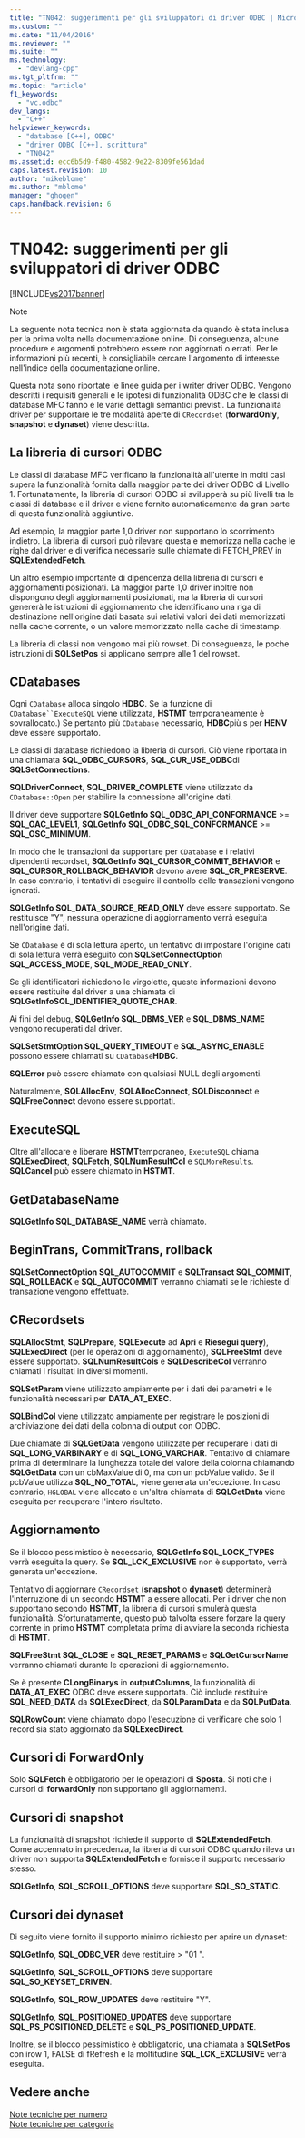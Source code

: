 ```yaml
---
title: "TN042: suggerimenti per gli sviluppatori di driver ODBC | Microsoft Docs"
ms.custom: ""
ms.date: "11/04/2016"
ms.reviewer: ""
ms.suite: ""
ms.technology: 
  - "devlang-cpp"
ms.tgt_pltfrm: ""
ms.topic: "article"
f1_keywords: 
  - "vc.odbc"
dev_langs: 
  - "C++"
helpviewer_keywords: 
  - "database [C++], ODBC"
  - "driver ODBC [C++], scrittura"
  - "TN042"
ms.assetid: ecc6b5d9-f480-4582-9e22-8309fe561dad
caps.latest.revision: 10
author: "mikeblome"
ms.author: "mblome"
manager: "ghogen"
caps.handback.revision: 6
---
```

# TN042: suggerimenti per gli sviluppatori di driver ODBC
[!INCLUDE[vs2017banner](../assembler/inline/includes/vs2017banner.md)]

> [!NOTE]
>  La seguente nota tecnica non è stata aggiornata da quando è stata inclusa per la prima volta nella documentazione online.  Di conseguenza, alcune procedure e argomenti potrebbero essere non aggiornati o errati.  Per le informazioni più recenti, è consigliabile cercare l'argomento di interesse nell'indice della documentazione online.  
  
 Questa nota sono riportate le linee guida per i writer driver ODBC.  Vengono descritti i requisiti generali e le ipotesi di funzionalità ODBC che le classi di database MFC fanno e le varie dettagli semantici previsti.  La funzionalità driver per supportare le tre modalità aperte di `CRecordset` \(**forwardOnly**, **snapshot** e **dynaset**\) viene descritta.  
  
## La libreria di cursori ODBC  
 Le classi di database MFC verificano la funzionalità all'utente in molti casi supera la funzionalità fornita dalla maggior parte dei driver ODBC di Livello 1.  Fortunatamente, la libreria di cursori ODBC si svilupperà su più livelli tra le classi di database e il driver e viene fornito automaticamente da gran parte di questa funzionalità aggiuntive.  
  
 Ad esempio, la maggior parte 1,0 driver non supportano lo scorrimento indietro.  La libreria di cursori può rilevare questa e memorizza nella cache le righe dal driver e di verifica necessarie sulle chiamate di FETCH\_PREV in **SQLExtendedFetch**.  
  
 Un altro esempio importante di dipendenza della libreria di cursori è aggiornamenti posizionati.  La maggior parte 1,0 driver inoltre non dispongono degli aggiornamenti posizionati, ma la libreria di cursori genererà le istruzioni di aggiornamento che identificano una riga di destinazione nell'origine dati basata sui relativi valori dei dati memorizzati nella cache corrente, o un valore memorizzato nella cache di timestamp.  
  
 La libreria di classi non vengono mai più rowset.  Di conseguenza, le poche istruzioni di **SQLSetPos** si applicano sempre alle 1 del rowset.  
  
## CDatabases  
 Ogni `CDatabase` alloca singolo **HDBC**. Se la funzione di `CDatabase``ExecuteSQL` viene utilizzata, **HSTMT** temporaneamente è sovrallocato.\) Se pertanto più `CDatabase` necessario, **HDBC**più s per **HENV** deve essere supportato.  
  
 Le classi di database richiedono la libreria di cursori.  Ciò viene riportata in una chiamata **SQL\_ODBC\_CURSORS**, **SQL\_CUR\_USE\_ODBC**di **SQLSetConnections**.  
  
 **SQLDriverConnect**, **SQL\_DRIVER\_COMPLETE** viene utilizzato da `CDatabase::Open` per stabilire la connessione all'origine dati.  
  
 Il driver deve supportare **SQLGetInfo SQL\_ODBC\_API\_CONFORMANCE** \>\= **SQL\_OAC\_LEVEL1**, **SQLGetInfo SQL\_ODBC\_SQL\_CONFORMANCE** \>\= **SQL\_OSC\_MINIMUM**.  
  
 In modo che le transazioni da supportare per `CDatabase` e i relativi dipendenti recordset, **SQLGetInfo SQL\_CURSOR\_COMMIT\_BEHAVIOR** e **SQL\_CURSOR\_ROLLBACK\_BEHAVIOR** devono avere **SQL\_CR\_PRESERVE**.  In caso contrario, i tentativi di eseguire il controllo delle transazioni vengono ignorati.  
  
 **SQLGetInfo SQL\_DATA\_SOURCE\_READ\_ONLY** deve essere supportato.  Se restituisce "Y", nessuna operazione di aggiornamento verrà eseguita nell'origine dati.  
  
 Se `CDatabase` è di sola lettura aperto, un tentativo di impostare l'origine dati di sola lettura verrà eseguito con **SQLSetConnectOption SQL\_ACCESS\_MODE**, **SQL\_MODE\_READ\_ONLY**.  
  
 Se gli identificatori richiedono le virgolette, queste informazioni devono essere restituite dal driver a una chiamata di **SQLGetInfoSQL\_IDENTIFIER\_QUOTE\_CHAR**.  
  
 Ai fini del debug, **SQLGetInfo SQL\_DBMS\_VER** e **SQL\_DBMS\_NAME** vengono recuperati dal driver.  
  
 **SQLSetStmtOption SQL\_QUERY\_TIMEOUT** e **SQL\_ASYNC\_ENABLE** possono essere chiamati su `CDatabase`**HDBC**.  
  
 **SQLError** può essere chiamato con qualsiasi NULL degli argomenti.  
  
 Naturalmente, **SQLAllocEnv**, **SQLAllocConnect**, **SQLDisconnect** e **SQLFreeConnect** devono essere supportati.  
  
## ExecuteSQL  
 Oltre all'allocare e liberare **HSTMT**temporaneo, `ExecuteSQL` chiama **SQLExecDirect**, **SQLFetch**, **SQLNumResultCol** e `SQLMoreResults`.  **SQLCancel** può essere chiamato in **HSTMT**.  
  
## GetDatabaseName  
 **SQLGetInfo SQL\_DATABASE\_NAME** verrà chiamato.  
  
## BeginTrans, CommitTrans, rollback  
 **SQLSetConnectOption SQL\_AUTOCOMMIT** e **SQLTransact SQL\_COMMIT**, **SQL\_ROLLBACK** e **SQL\_AUTOCOMMIT** verranno chiamati se le richieste di transazione vengono effettuate.  
  
## CRecordsets  
 **SQLAllocStmt**, **SQLPrepare**, **SQLExecute** ad **Apri** e **Riesegui query**\), **SQLExecDirect** \(per le operazioni di aggiornamento\), **SQLFreeStmt** deve essere supportato.  **SQLNumResultCols** e **SQLDescribeCol** verranno chiamati i risultati in diversi momenti.  
  
 **SQLSetParam** viene utilizzato ampiamente per i dati dei parametri e le funzionalità necessari per **DATA\_AT\_EXEC**.  
  
 **SQLBindCol** viene utilizzato ampiamente per registrare le posizioni di archiviazione dei dati della colonna di output con ODBC.  
  
 Due chiamate di **SQLGetData** vengono utilizzate per recuperare i dati di **SQL\_LONG\_VARBINARY** e di **SQL\_LONG\_VARCHAR**.  Tentativo di chiamare prima di determinare la lunghezza totale del valore della colonna chiamando **SQLGetData** con un cbMaxValue di 0, ma con un pcbValue valido.  Se il pcbValue utilizza **SQL\_NO\_TOTAL**, viene generata un'eccezione.  In caso contrario, `HGLOBAL` viene allocato e un'altra chiamata di **SQLGetData** viene eseguita per recuperare l'intero risultato.  
  
## Aggiornamento  
 Se il blocco pessimistico è necessario, **SQLGetInfo SQL\_LOCK\_TYPES** verrà eseguita la query.  Se **SQL\_LCK\_EXCLUSIVE** non è supportato, verrà generata un'eccezione.  
  
 Tentativo di aggiornare `CRecordset` \(**snapshot** o **dynaset**\) determinerà l'interruzione di un secondo **HSTMT** a essere allocati.  Per i driver che non supportano secondo **HSTMT**, la libreria di cursori simulerà questa funzionalità.  Sfortunatamente, questo può talvolta essere forzare la query corrente in primo **HSTMT** completata prima di avviare la seconda richiesta di **HSTMT**.  
  
 **SQLFreeStmt SQL\_CLOSE** e **SQL\_RESET\_PARAMS** e **SQLGetCursorName** verranno chiamati durante le operazioni di aggiornamento.  
  
 Se è presente **CLongBinarys** in **outputColumns**, la funzionalità di **DATA\_AT\_EXEC** ODBC deve essere supportata.  Ciò include restituire **SQL\_NEED\_DATA** da **SQLExecDirect**, da **SQLParamData** e da **SQLPutData**.  
  
 **SQLRowCount** viene chiamato dopo l'esecuzione di verificare che solo 1 record sia stato aggiornato da **SQLExecDirect**.  
  
## Cursori di ForwardOnly  
 Solo **SQLFetch** è obbligatorio per le operazioni di **Sposta**.  Si noti che i cursori di **forwardOnly** non supportano gli aggiornamenti.  
  
## Cursori di snapshot  
 La funzionalità di snapshot richiede il supporto di **SQLExtendedFetch**.  Come accennato in precedenza, la libreria di cursori ODBC quando rileva un driver non supporta **SQLExtendedFetch** e fornisce il supporto necessario stesso.  
  
 **SQLGetInfo**, **SQL\_SCROLL\_OPTIONS** deve supportare **SQL\_SO\_STATIC**.  
  
## Cursori dei dynaset  
 Di seguito viene fornito il supporto minimo richiesto per aprire un dynaset:  
  
 **SQLGetInfo**, **SQL\_ODBC\_VER** deve restituire \> "01 ".  
  
 **SQLGetInfo**, **SQL\_SCROLL\_OPTIONS** deve supportare **SQL\_SO\_KEYSET\_DRIVEN**.  
  
 **SQLGetInfo**, **SQL\_ROW\_UPDATES** deve restituire "Y".  
  
 **SQLGetInfo**, **SQL\_POSITIONED\_UPDATES** deve supportare **SQL\_PS\_POSITIONED\_DELETE** e **SQL\_PS\_POSITIONED\_UPDATE**.  
  
 Inoltre, se il blocco pessimistico è obbligatorio, una chiamata a **SQLSetPos** con irow 1, FALSE di fRefresh e la moltitudine **SQL\_LCK\_EXCLUSIVE** verrà eseguita.  
  
## Vedere anche  
 [Note tecniche per numero](../mfc/technical-notes-by-number.md)   
 [Note tecniche per categoria](../mfc/technical-notes-by-category.md)